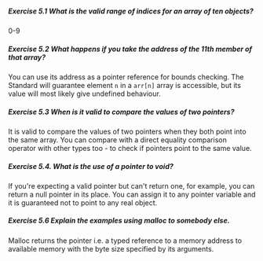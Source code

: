 ##### Exercise 5.1 What is the valid range of indices for an array of ten objects?

0-9

##### Exercise 5.2 What happens if you take the address of the 11th member of that array?
You can use its address as a pointer reference for bounds checking. The Standard will guarantee element `n` in a `arr[n]` array is accessible, but its value will most likely give undefined behaviour.

##### Exercise 5.3 When is it valid to compare the values of two pointers?
It is valid to compare the values of two pointers when they both point into the same array. You can compare with a direct equality comparison operator with other types too - to check if pointers point to the same value.

##### Exercise 5.4. What is the use of a pointer to void?
If you're expecting a valid pointer but can't return one, for example, you can return a null pointer in its place. You can assign it to any pointer variable and it is guaranteed not to point to any real object.

##### Exercise 5.6 Explain the examples using malloc to somebody else.

Malloc returns the pointer i.e. a typed reference to a memory address to available memory with the byte size specified by its arguments.